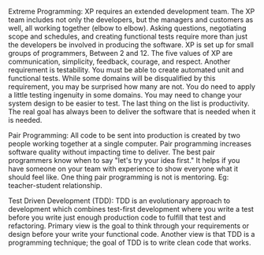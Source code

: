Extreme Programming: 
	XP requires an extended development team. The XP team includes not only the developers, but the managers and customers as well, all working together (elbow to elbow). Asking questions, negotiating scope and schedules, and creating functional tests require more than just the developers be involved in producing the software. XP is set up for small groups of programmers, Between 2 and 12.
	The five values of XP are communication, simplicity, feedback, courage, and respect. 
Another requirement is testability. You must be able to create automated unit and functional tests. While some domains will be disqualified by this requirement, you may be surprised how many are not. You do need to apply a little testing ingenuity in some domains. You may need to change your system design to be easier to test.
	The last thing on the list is productivity.  The real goal has always been to deliver the software that is needed when it is needed. 

Pair Programming: 
	All code to be sent into production is created by two people working together at a single computer. Pair programming increases software quality without impacting time to deliver. The best pair programmers know when to say "let's try your idea first." It helps if you have someone on your team with experience to show everyone what it should feel like. One thing pair programming is not is mentoring. Eg: teacher-student relationship.

Test Driven Development (TDD): 
	TDD is an evolutionary approach to development which combines test-first development where you write a test before you write just enough production code to fulfill that test and refactoring. Primary view is the goal to think through your requirements or design before your write your functional code. Another view is that TDD is a programming technique; the goal of TDD is to write clean code that works. 

